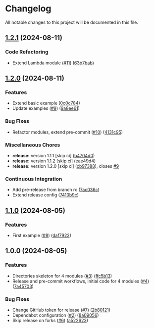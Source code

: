 # Changelog

All notable changes to this project will be documented in this file.

## [1.2.1](https://github.com/sebastianczech/terraform-aws-free-serverless-modules/compare/v1.2.0...v1.2.1) (2024-08-11)

### Code Refactoring

* Extend Lambda module ([#11](https://github.com/sebastianczech/terraform-aws-free-serverless-modules/issues/11)) ([63b7bab](https://github.com/sebastianczech/terraform-aws-free-serverless-modules/commit/63b7bab10ef4a0cc1898aa807051e249b6cfdfb9))

## [1.2.0](https://github.com/sebastianczech/terraform-aws-free-serverless-modules/compare/v1.1.0...v1.2.0) (2024-08-11)

### Features

* Extend basic example ([0c0c784](https://github.com/sebastianczech/terraform-aws-free-serverless-modules/commit/0c0c7846bca3d0e03a4c0be40fc122e1b4179d13))
* Update examples ([#9](https://github.com/sebastianczech/terraform-aws-free-serverless-modules/issues/9)) ([9a8ee61](https://github.com/sebastianczech/terraform-aws-free-serverless-modules/commit/9a8ee618d05e07da8c8abe601ef9bc784265e122))

### Bug Fixes

* Refactor modules, extend pre-commit ([#10](https://github.com/sebastianczech/terraform-aws-free-serverless-modules/issues/10)) ([4131c95](https://github.com/sebastianczech/terraform-aws-free-serverless-modules/commit/4131c95c9e88a8363f409aaadb04598e0ebb9a71))

### Miscellaneous Chores

* **release:** version 1.1.1 [skip ci] ([b4704d0](https://github.com/sebastianczech/terraform-aws-free-serverless-modules/commit/b4704d06d2803145ee4314a89b8a5858b48ea1f9))
* **release:** version 1.1.2 [skip ci] ([eae49d4](https://github.com/sebastianczech/terraform-aws-free-serverless-modules/commit/eae49d496d8b11ffd8278f26cfaa7c3b78bc49ed))
* **release:** version 1.2.0 [skip ci] ([cb97388](https://github.com/sebastianczech/terraform-aws-free-serverless-modules/commit/cb9738826e3fa2f91ab4d35c0411a882b7659cf5)), closes [#9](https://github.com/sebastianczech/terraform-aws-free-serverless-modules/issues/9)

### Continuous Integration

* Add pre-release from branch rc ([7ac036c](https://github.com/sebastianczech/terraform-aws-free-serverless-modules/commit/7ac036cae742ced6e7a357a304c9a36013244933))
* Extend release config ([7410b9c](https://github.com/sebastianczech/terraform-aws-free-serverless-modules/commit/7410b9c6998130e8eafa5eb25c1da2e362166b6e))

## [1.1.0](https://github.com/sebastianczech/terraform-aws-free-serverless-modules/compare/v1.0.0...v1.1.0) (2024-08-05)

### Features

* First example ([#8](https://github.com/sebastianczech/terraform-aws-free-serverless-modules/issues/8)) ([daf7922](https://github.com/sebastianczech/terraform-aws-free-serverless-modules/commit/daf7922d0cd2fdc162d1fb566f667e04205b6192))

## 1.0.0 (2024-08-05)

### Features

* Directories skeleton for 4 modules ([#3](https://github.com/sebastianczech/terraform-aws-free-serverless-modules/issues/3)) ([ffc5b13](https://github.com/sebastianczech/terraform-aws-free-serverless-modules/commit/ffc5b136e89ffc6ec5060588f793d3b892b861e5))
* Release and pre-commit workflows, initial code for 4 modules ([#4](https://github.com/sebastianczech/terraform-aws-free-serverless-modules/issues/4)) ([7a45703](https://github.com/sebastianczech/terraform-aws-free-serverless-modules/commit/7a457034d9589e74245295c348438e5d7f3a87a2))

### Bug Fixes

* Change GitHub token for release ([#7](https://github.com/sebastianczech/terraform-aws-free-serverless-modules/issues/7)) ([2b80121](https://github.com/sebastianczech/terraform-aws-free-serverless-modules/commit/2b80121700db984f008cebc89dd52fb3b17ba6f3))
* Dependabot configuration ([#2](https://github.com/sebastianczech/terraform-aws-free-serverless-modules/issues/2)) ([8a09056](https://github.com/sebastianczech/terraform-aws-free-serverless-modules/commit/8a0905623232c5a873e8b6d47e6c6ef400adefb5))
* Skip release on forks ([#6](https://github.com/sebastianczech/terraform-aws-free-serverless-modules/issues/6)) ([a522623](https://github.com/sebastianczech/terraform-aws-free-serverless-modules/commit/a52262372cf55fb2af932c8688ea696a434d2fb6))

